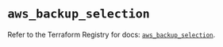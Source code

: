 # `aws_backup_selection`

Refer to the Terraform Registry for docs: [`aws_backup_selection`](https://registry.terraform.io/providers/hashicorp/aws/5.56.0/docs/resources/backup_selection).
